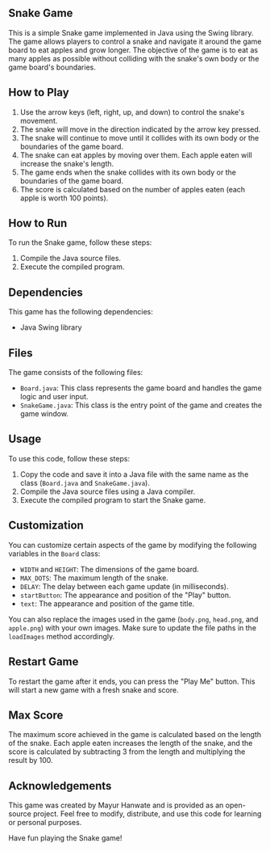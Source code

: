 ## Snake Game

This is a simple Snake game implemented in Java using the Swing library. The game allows players to control a snake and navigate it around the game board to eat apples and grow longer. The objective of the game is to eat as many apples as possible without colliding with the snake's own body or the game board's boundaries.

## How to Play

1. Use the arrow keys (left, right, up, and down) to control the snake's movement.
2. The snake will move in the direction indicated by the arrow key pressed.
3. The snake will continue to move until it collides with its own body or the boundaries of the game board.
4. The snake can eat apples by moving over them. Each apple eaten will increase the snake's length.
5. The game ends when the snake collides with its own body or the boundaries of the game board.
6. The score is calculated based on the number of apples eaten (each apple is worth 100 points).

## How to Run

To run the Snake game, follow these steps:

1. Compile the Java source files.
2. Execute the compiled program.

## Dependencies

This game has the following dependencies:

- Java Swing library

## Files

The game consists of the following files:

- `Board.java`: This class represents the game board and handles the game logic and user input.
- `SnakeGame.java`: This class is the entry point of the game and creates the game window.

## Usage

To use this code, follow these steps:

1. Copy the code and save it into a Java file with the same name as the class (`Board.java` and `SnakeGame.java`).
2. Compile the Java source files using a Java compiler.
3. Execute the compiled program to start the Snake game.

## Customization

You can customize certain aspects of the game by modifying the following variables in the `Board` class:

- `WIDTH` and `HEIGHT`: The dimensions of the game board.
- `MAX_DOTS`: The maximum length of the snake.
- `DELAY`: The delay between each game update (in milliseconds).
- `startButton`: The appearance and position of the "Play" button.
- `text`: The appearance and position of the game title.

You can also replace the images used in the game (`body.png`, `head.png`, and `apple.png`) with your own images. Make sure to update the file paths in the `loadImages` method accordingly.

## Restart Game

To restart the game after it ends, you can press the "Play Me" button. This will start a new game with a fresh snake and score.

## Max Score

The maximum score achieved in the game is calculated based on the length of the snake. Each apple eaten increases the length of the snake, and the score is calculated by subtracting 3 from the length and multiplying the result by 100.

## Acknowledgements

This game was created by Mayur Hanwate and is provided as an open-source project. Feel free to modify, distribute, and use this code for learning or personal purposes.

Have fun playing the Snake game!

